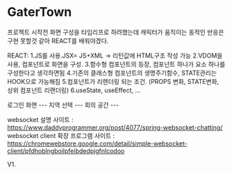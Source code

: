 # GaterTown

프로젝트 시작전 화면 구성을 타임리프로 하려했는데 캐릭터가 움직이는 동적인 반응은 구현 못할것 같아 REACT를 배워야겠다.

REACT:
1.JS를 사용.JSX= JS+XML -> 리턴값에 HTML구조 작성 가능
2.VDOM을 사용, 컴포넌트로 화면을 구성.
3.함수형 컴포넌트의 등장, 컴포넌트 하나가 요소 하나를 구성한다고 생각하면됨
4.기존의 클래스형 컴포넌트의 생명주기함수, STATE관리는 HOOK으로 가능해짐
5.컴포넌트가 리렌더링 되는 조건. (PROPS 변화, STATE변화, 상위 컴포넌트 리랜더링)
6.useState, useEffect, ...

로그인 화면 --- 지역 선택 --- 회의 공간 ---

websocket 설명 사이트 : <https://www.daddyprogrammer.org/post/4077/spring-websocket-chatting/>
websocket client 확장 프로그램 사이트 : <https://chromewebstore.google.com/detail/simple-websocket-client/pfdhoblngboilpfeibdedpjgfnlcodoo>

V1.
